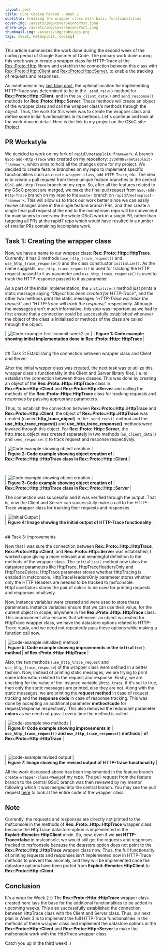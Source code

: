 ```yaml
---
layout: post
title: GSoC Coding Period - Week 2
subtitle: Creating the wrapper class with basic functionalities
cover-img: /assets/img/coverSecondPost.jpeg
share-img: /assets/img/coverSecondPost.jpeg
thumbnail-img: /assets/img/rubyLogo.png
tags: [GSoC, Metasploit, Coding]
---
```

  
This article summarizes the work done during the second week of the coding period of Google Summer of Code. The primary work done during this week was to create a wrapper class for HTTP-Trace at the [Rex::Proto::Http](https://github.com/rapid7/metasploit-framework/tree/master/lib/rex/proto/http) library and establish the connection between this class with [Rex::Proto::Http::Client](https://github.com/rapid7/metasploit-framework/blob/master/lib/rex/proto/http/client.rb) and [Rex::Proto::Http::Server](https://github.com/rapid7/metasploit-framework/blob/master/lib/rex/proto/http/server.rb), to enable the tracking of requests and responses.  
  
As mentioned in my [last blog post](https://3v3ryone.github.io/gsoc/2022-06-17-first-week/), the optimal location for implementing HTTP-Trace was determined to be in the `_send_recv()` method for **Rex::Proto::Http::Client**, and in the `on_client_data()` and `send_response()` methods for **Rex::Proto::Http::Server**. These methods will create an object of the wrapper class and call the wrapper class's methods through the object. Thus, the work for this week was to create the wrapper class and define some initial functionalities in its methods. Let's continue and look at the work done in detail. Here is the link to my project on the GSoC site: [Project](https://summerofcode.withgoogle.com/programs/2022/projects/I4PxrljP)  
  
## PR Workstyle
  
We decided to work on my fork of `rapid7/metasploit-framework`. A branch `GSoC-add-Http-Trace` was created on my repository: `3V3RYONE/metasploit-framework`, which aims to hold all the changes done for my project. We decided to create feature branches on my repo to implement specific functionalities such as `create-wrapper-class`, `add-HTTP-Trace`, etc. The idea is to create a pull request from these unique feature branches to the central `GSoC-add-Http-Trace` branch on my repo. So, after all the features related to my GSoC project are merged, we make the final pull request from `GSoC-add-Http-Trace` branch on my repo to the `master` branch on `rapid7/metasploit-framework`. This will allow us to track our work better since we can easily review changes done in the single feature branch PRs, and then create a single final pull request at the end to the mainstream repo will be convenient for maintainers to overview the whole GSoC work in a single PR, rather than targeting all PRs at the rapid7 repo which would have resulted in a number of smaller PRs containing incomplete work.  
  
## Task 1: Creating the wrapper class  
  
Now, we have a name to our wrapper class: **Rex::Proto::Http::HttpTrace**. Currently, it has 2 methods (`use_http_trace_request()` and `use_http_trace_response()`) and the class constructor `initialize()`. As the name suggests, `use_http_trace_request()` is used for tracking the HTTP request passed to it as parameter and `use_http_trace_response()` is used to track the HTTP response passed to it as parameter.  
  
As a part of the initial implementation, the `initialize()` method just prints a static message saying _"Object has been created for HTTP-Trace"_, and the other two methods print the static messages _"HTTP-Trace will track the request"_ and _"HTTP-Trace will track the response"_ respectively. Although the messages aren't much informative, this step was important as we had to first ensure that a connection could be successfully established whenever the object of the class is initialized or methods of the class are called through the object.  
  
| ![Code-example-first-commit-week2-pr](../assets/img/initialWrapperClass.png) |
| <b>Figure 1: Code example showing initial implementation done in</b>
 <b>Rex::Proto::Http::HttpTrace </b>|
  
<br />
## Task 2: Establishing the connection between wrapper class and Client and Server  
  
After the initial wrapper class was created, the next task was to utilize this wrapper class's functionality in the Client and Server library files, i.e. to establish the connection between those classes. This was done by creating an object of the **Rex::Proto::Http::HttpTrace** class in **Rex::Proto::Http::Client** and **Rex::Proto::Http::Server** and calling the methods of the **Rex::Proto::Http::HttpTrace** class for tracking requests and responses by passing appropriate parameters.  
  
Thus, to establish the connection between **Rex::Proto::Http::HttpTrace** and **Rex::Proto::Http::Client**, the object of **Rex::Proto::Http::HttpTrace** was created (named **http_trace_object**) in the `_send_recv()` method and the **use_http_trace_request()** and **use_http_trace_response()** methods were invoked through this object. For **Rex::Proto::Http::Server**, the http_trace_object was created separately in two methods (`on_client_data()` and `send_response()`) to track request and response respectively.  
  
| ![Code example showing object creation](../assets/img/objectCreationClient.png) |  
| <b>Figure 2: Code example showing object creation of </b>|
 <b>Rex::Proto::Http::HttpTrace class in Rex::Proto::Http::Client </b>|
  
<br/>
  
| ![Code example showing object creation](../assets/img/objectCreationServer.png) |  
| <b>Figure 3: Code example showing object creation of </b>|
 <b>Rex::Proto::Http::HttpTrace class in Rex::Proto::Http::Server </b>|  
  
The connection was successful and it was verified through the output. That is, now the Client and Server can successfully make a call to the HTTP-Trace wrapper class for tracking their requests and responses.  
  
| ![Initial Output](../assets/img/initialOutputHttpTrace.png) |  
| <b>Figure 4: Image showing the initial output of HTTP-Trace functionality </b>|  
  
<br />
## Task 3: Improvements  
  
Now that I was sure the connection between **Rex::Proto::Http::HttpTrace**, **Rex::Proto::Http::Client**, and **Rex::Proto::Http::Server** was established, I worked upon giving a more relevant and meaningful definition to the methods of the wrapper class. The `initialize()` method now takes the datastore parameters like HttpTrace, HttpTraceHeadersOnly and HttpTraceColors. HttpTrace parameter stores whether HttpTracing is enabled in msfconsole. HttpTraceHeadersOnly parameter stores whether only the HTTP Headers are needed to be tracked to msfconsole. HttpTraceColors stores the pair of colors to be used for printing requests and responses intuitively.  
  
Now, instance variables were created and were used to store these parameters. Instance variables ensure that we can use their value, for the current object in scope, anywhere in the **Rex::Proto::Http::HttpTrace** class. This improvement also ensures that whenever an object is created for HttpTrace wrapper class, we have the datastore options related to HTTP-Trace ready, and we need not repeatedly pass these options while making a function call now.  
  
| ![code-example initialize() method](../assets/img/betterDefnInitialize.png) |  
| <b>Figure 5: Code example showing improvements in the `initialize()` method </b>|
 <b>of Rex::Proto::Http::HttpTrace </b>|  
  
Also, the two methods (`use_http_trace_request` and `use_http_trace_response`) of the wrapper class were defined in a better fashion. Now, instead of printing static messages, we are trying to print some information related to the request and response. Firstly, we are checking for the value of the instance variable `@http_trace`, if it's set to true, then only the static messages are printed, else they are not. Along with the static messages, we are printing the **request method** in case of request tracking and the **response code** in case of response tracking. This was done by accepting an additional parameter **method/code** for request/response respectively. This also removed the redundant parameter **colors** as we need not pass it every time the method is called.
  
| ![code-example two methods](../assets/img/betterDefn2Methods.png) |  
| <b>Figure 6: Code example showing improvements in </b>|
 <b>`use_http_trace_request()` and `use_http_trace_response()` methods </b>|
 <b>of Rex::Proto::Http::HttpTrace </b>|  
  
<br/>
  
| ![code-example revised output](../assets/img/improvedOutput.png) |  
| <b>Figure 7: Image showing the revised output of HTTP-Trace functionality </b>|    
  
All the work discussed above has been implemented in the feature branch `create-wrapper-class-Week2`of my repo. The pull request from the feature branch to the central GSoC branch was then reviewed by my mentor, following which it was merged into the central branch. You may see the pull request [here](https://github.com/3V3RYONE/metasploit-framework/pull/1) to look at the entire code of the wrapper class.  
  
## Note
  
Currently, the requests and responses are directly not printed to the msfconsole in the methods of **Rex::Proto::Http::HttpTrace** wrapper class because the HttpTrace datastore option is implemented in the **Exploit::Remote::HttpClient** mixin. So, now, even if we **set HTTP-Trace=false** in msfconsole, we would still get the requests and responses tracked to msfconsole because the datastore option does not point to the **Rex::Proto::Http::HttpTrace** wrapper class now. Thus, the full functionality of printing requests and responses isn't implemented now in HTTP-Trace methods to prevent this anomaly, and they will be implemented once the datastore options have been ported from **Exploit::Remote::HttpClient** to **Rex::Proto::Http::Client**.  
  
## Conclusion  
  
It's a wrap for Week 2 :) The **Rex::Proto::Http::HttpTrace** wrapper class created here lays the base for the additional functionalities to be added in upcoming weeks. This also successfully established the connection between HttpTrace class with the Client and Server class. Thus, our next plan in Week 3 is to implement the full HTTP-Trace functionalities in the methods of these wrapper class and implement the datastore options in the **Rex::Proto::Http::Client** and **Rex::Proto::Http::Server** to make the msfconsole work with the HttpTrace wrapper class.  
  
Catch you up in the third week! :)  
